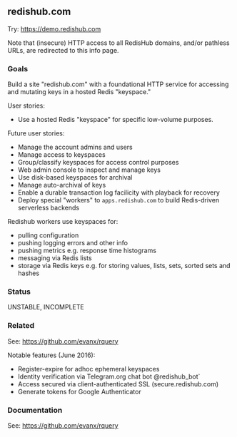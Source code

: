 
## redishub.com

Try: https://demo.redishub.com

Note that (insecure) HTTP access to all RedisHub domains, and/or pathless URLs, are redirected to this info page.

### Goals 

Build a site "redishub.com" with a foundational HTTP service for accessing and mutating keys in a hosted Redis "keyspace." 

User stories:
- Use a hosted Redis "keyspace" for specific low-volume purposes.

Future user stories:
- Manage the account admins and users
- Manage access to keyspaces
- Group/classify keyspaces for access control purposes
- Web admin console to inspect and manage keys
- Use disk-based keyspaces for archival
- Manage auto-archival of keys
- Enable a durable transaction log facilicity with playback for recovery
- Deploy special "workers" to `apps.redishub.com` to build Redis-driven serverless backends

Redishub workers use keyspaces for:
- pulling configuration
- pushing logging errors and other info
- pushing metrics e.g. response time histograms
- messaging via Redis lists
- storage via Redis keys e.g. for storing values, lists, sets, sorted sets and hashes

### Status

UNSTABLE, INCOMPLETE


### Related

See: https://github.com/evanx/rquery

Notable features (June 2016):
- Register-expire for adhoc ephemeral keyspaces
- Identity verification via Telegram.org chat bot @redishub_bot`
- Access secured via client-authenticated SSL (secure.redishub.com)
- Generate tokens for Google Authenticator 

### Documentation

See: https://github.com/evanx/rquery

